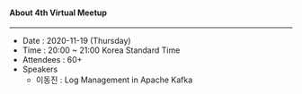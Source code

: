 #### About 4th Virtual Meetup
---
* Date : 2020-11-19 (Thursday)
* Time : 20:00 ~ 21:00 Korea Standard Time
* Attendees : 60+
* Speakers
    * 이동진 : Log Management in Apache Kafka